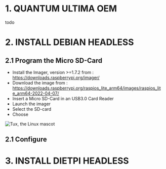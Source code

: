 # 1. QUANTUM ULTIMA OEM

todo

# 2. INSTALL DEBIAN HEADLESS
## 2.1 Program the Micro SD-Card
* Install the Imager, version >=1.7.2 from :  https://downloads.raspberrypi.org/imager/
* Download the image from : https://downloads.raspberrypi.org/raspios_lite_arm64/images/raspios_lite_arm64-2022-04-07/
* Insert a Micro SD-Card in an USB3.0 Card Reader
* Launch the imager
* Select the SD-card
* Choose  

![Tux, the Linux mascot](/images/tux.png)

## 2.1 Configure 

# 3. INSTALL DIETPI HEADLESS
